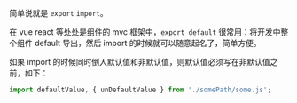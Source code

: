 简单说就是 `export` `import`。   

在 vue react 等处处是组件的 mvc 框架中，`export default` 很常用：将开发中整个组件 default 导出，然后 import 的时候就可以随意起名了，简单方便。   

如果 import 的时候同时倒入默认值和非默认值，则默认值必须写在非默认值之前，如下：   

```js
import defaultValue, { unDefaultValue } from './somePath/some.js';
```
